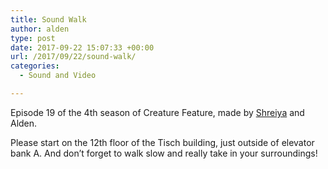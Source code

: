 ```yaml
---
title: Sound Walk
author: alden
type: post
date: 2017-09-22 15:07:33 +00:00
url: /2017/09/22/sound-walk/
categories:
  - Sound and Video

---
```

<p class="p1">
  Episode 19 of the 4th season of Creature Feature, made by <a href="http://Shreiya.space/VnS/VnSoundWalk.html">Shreiya</a> and Alden.
</p>

Please start on the 12th floor of the Tisch building, just outside of elevator bank A. And don&#8217;t forget to walk slow and really take in your surroundings!
